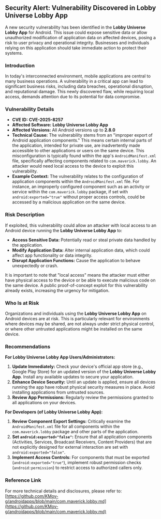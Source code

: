## Security Alert: Vulnerability Discovered in Lobby Universe Lobby App

A new security vulnerability has been identified in the **Lobby Universe Lobby App** for Android. This issue could expose sensitive data or allow unauthorized modification of application data on affected devices, posing a risk to user privacy and operational integrity. Businesses and individuals relying on this application should take immediate action to protect their systems.

### Introduction
In today's interconnected environment, mobile applications are central to many business operations. A vulnerability in a critical app can lead to significant business risks, including data breaches, operational disruption, and reputational damage. This newly discovered flaw, while requiring local access, demands attention due to its potential for data compromise.

### Vulnerability Details
*   **CVE ID:** **CVE-2025-8257**
*   **Affected Software:** **Lobby Universe Lobby App**
*   **Affected Versions:** All Android versions up to **2.8.0**
*   **Technical Cause:** The vulnerability stems from an "improper export of Android application components." This means certain internal parts of the application, intended for private use, are inadvertently made accessible to other applications or users on the same device. This misconfiguration is typically found within the app's `AndroidManifest.xml` file, specifically affecting components related to `com.maverick.lobby`. An attacker would need local access to the device to exploit this vulnerability.
*   **Example Context:** The vulnerability relates to the configuration of application components within the `AndroidManifest.xml` file. For instance, an improperly configured component such as an activity or service within the `com.maverick.lobby` package, if set with `android:exported="true"` without proper access controls, could be accessed by a malicious application on the same device.

### Risk Description
If exploited, this vulnerability could allow an attacker with local access to an Android device running the **Lobby Universe Lobby App** to:
*   **Access Sensitive Data:** Potentially read or steal private data handled by the application.
*   **Modify Application Data:** Alter internal application data, which could affect app functionality or data integrity.
*   **Disrupt Application Functions:** Cause the application to behave unexpectedly or crash.

It is important to note that "local access" means the attacker must either have physical access to the device or be able to execute malicious code on the same device. A public proof-of-concept exploit for this vulnerability already exists, increasing the urgency for mitigation.

### Who Is at Risk
Organizations and individuals using the **Lobby Universe Lobby App** on Android devices are at risk. This is particularly relevant for environments where devices may be shared, are not always under strict physical control, or where other untrusted applications might be installed on the same device.

### Recommendations
**For Lobby Universe Lobby App Users/Administrators:**
1.  **Update Immediately:** Check your device's official app store (e.g., Google Play Store) for an updated version of the **Lobby Universe Lobby App**. Install any available updates to secure your application.
2.  **Enhance Device Security:** Until an update is applied, ensure all devices running the app have robust physical security measures in place. Avoid installing applications from untrusted sources.
3.  **Review App Permissions:** Regularly review the permissions granted to all applications on your devices.

**For Developers (of Lobby Universe Lobby App):**
1.  **Review Component Export Settings:** Critically examine the `AndroidManifest.xml` file for all components within the `com.maverick.lobby` package and other parts of the application.
2.  **Set `android:exported="false"`:** Ensure that all application components (Activities, Services, Broadcast Receivers, Content Providers) that are not explicitly designed for external interaction are set with `android:exported="false"`.
3.  **Implement Access Controls:** For components that must be exported (`android:exported="true"`), implement robust permission checks (`android:permission`) to restrict access to authorized callers only.

### Reference Link
For more technical details and disclosures, please refer to:
[https://github.com/KMov-g/androidapps/blob/main/com.maverick.lobby.md](https://github.com/KMov-g/androidapps/blob/main/com.maverick.lobby.md)